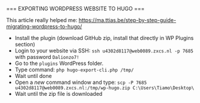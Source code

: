 === EXPORTING WORDPRESS WEBSITE TO HUGO ===

This article really helped me: https://ma.ttias.be/step-by-step-guide-migrating-wordpress-to-hugo/

* Install the plugin (download GitHub zip, install that directly in WP Plugins section)
* Login to your website via SSH: `ssh u4302d8117@web0089.zxcs.nl -p 7685` with password `Dalionzo7!`
* Go to the `plugins` WordPress folder.
* Type command: `php hugo-export-cli.php /tmp/`
* Wait until done
* Open a _new_ command window and type: `scp -P 7685 u4302d8117@web0089.zxcs.nl:/tmp/wp-hugo.zip C:\Users\Tiamo\Desktop\`
* Wait until the zip file is downloaded